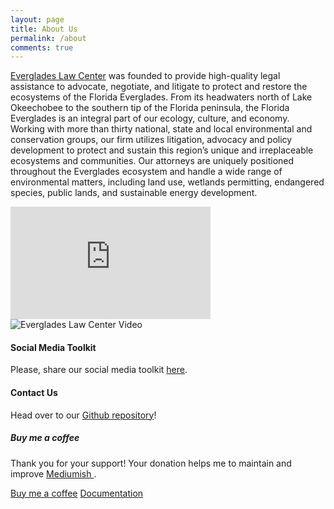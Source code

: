```yaml
---
layout: page
title: About Us
permalink: /about
comments: true
---
```


<div class="row justify-content-between">
<div class="col-md-8 pr-5">

<p><a href="https://evergladeslaw.org/about/">Everglades Law Center</a> was founded to provide high-quality legal assistance to advocate, negotiate, and litigate to protect and restore the ecosystems of the Florida Everglades. From its headwaters north of Lake Okeechobee to the southern tip of the Florida peninsula, the Florida Everglades is an integral part of our ecology, culture, and economy. Working with more than thirty national, state and local environmental and conservation groups, our firm utilizes litigation, advocacy and policy development to protect and sustain this region’s unique and irreplaceable ecosystems and communities. Our attorneys are uniquely positioned throughout the Everglades ecosystem and handle a wide range of environmental matters, including land use, wetlands permitting, endangered species, public lands, and sustainable energy development.</p>

<iframe src="https://onedrive.live.com/embed?cid=579E27048B72D661&resid=579E27048B72D661%2130624&authkey=ADjpHjMGEdx6pi4" width="320" height="180" frameborder="0" scrolling="no" allowfullscreen></iframe>

<img class="ELC1.mov" src="assets/images/ELC1.mov" alt="Everglades Law Center Video">


<h4>Social Media Toolkit</h4>

<p>Please, share our social media toolkit <a href="https://www.canva.com/design/DAFdr77Fegg/tDbLeFL1ies-PytOZ95iVA/view?utm_content=DAFdr77Fegg&utm_campaign=designshare&utm_medium=link&utm_source=publishsharelink">here</a>.</p>

<h4>Contact Us</h4>

<p>Head over to our <a href="https://github.com/wowthemesnet/mediumish-theme-jekyll">Github repository</a>!</p>

</div>

<div class="col-md-4">

<div class="sticky-top sticky-top-80">
<h5>Buy me a coffee</h5>

<p>Thank you for your support! Your donation helps me to maintain and improve <a target="_blank" href="https://github.com/wowthemesnet/mediumish-theme-jekyll">Mediumish <i class="fab fa-github"></i></a>.</p>

<a target="_blank" href="https://www.wowthemes.net/donate/" class="btn btn-danger">Buy me a coffee</a> <a target="_blank" href="https://bootstrapstarter.com/bootstrap-templates/template-mediumish-bootstrap-jekyll/" class="btn btn-warning">Documentation</a>

</div>
</div>
</div>
